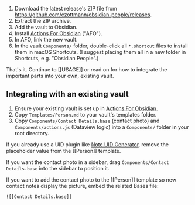 1. Download the latest release's ZIP file from https://github.com/czottmann/obsidian-people/releases.
2. Extract the ZIP archive.
3. Add the vault to Obsidian.
4. Install [Actions For Obsidian](https://actions.work/actions-for-obsidian) ("AFO").
5. In AFO, link the new vault.
6. In the vault `Components/` folder, double-click all `*.shortcut` files to install them in macOS Shortcuts. (I suggest placing them all in a new folder in Shortcuts, e.g. "Obsidian People".)

That's it. Continue to [[USAGE]] or read on for how to integrate the important parts into your own, existing vault.

## Integrating with an existing vault

1. Ensure your existing vault is set up in [Actions For Obsidian](https://actions.work/actions-for-obsidian).
2. Copy `Templates/Person.md` to your vault's templates folder.
3. Copy `Components/Contact Details.base` (contact photo) and `Components/actions.js` (Dataview logic) into a `Components/` folder in your root directory.

If you already use a UID plugin like [Note UID Generator](https://github.com/Netajam/obsidian_note_uid_generator), remove the placeholder value from the [[Person]] template.

If you want the contact photo in a sidebar, drag `Components/Contact Details.base` into the sidebar to position it.

If you want to add the contact photo to the [[Person]] template so new contact notes display the picture, embed the related Bases file:

```
![[Contact Details.base]]
```
